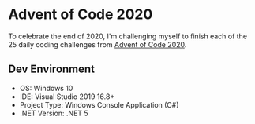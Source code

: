 # Advent of Code 2020
To celebrate the end of 2020, I'm challenging myself to finish each of the 25
daily coding challenges from
[Advent of Code 2020](https://adventofcode.com/2020).

## Dev Environment
* OS: Windows 10
* IDE: Visual Studio 2019 16.8+
* Project Type: Windows Console Application (C#)
* .NET Version: .NET 5

